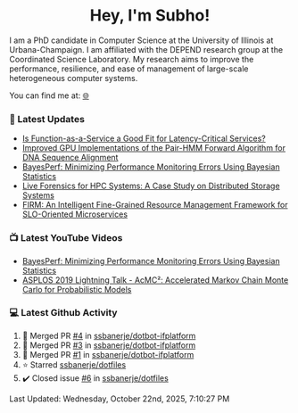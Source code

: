 <h1 align="center">Hey, I'm Subho!</h1>

I am a PhD candidate in Computer Science at the University of Illinois at Urbana-Champaign. I am affiliated with the
DEPEND research group at the Coordinated Science Laboratory. My research aims to improve the performance, resilience,
and ease of management of large-scale heterogeneous computer systems.

You can find me at: [🌐]

### 📕 Latest Updates
<!-- BLOG:START -->
- [Is Function-as-a-Service a Good Fit for Latency-Critical Services?](https://ssbaner2.cs.illinois.edu/publications/wosc2021/)
- [Improved GPU Implementations of the Pair-HMM Forward Algorithm for DNA Sequence Alignment](https://ssbaner2.cs.illinois.edu/publications/iccd2021/)
- [BayesPerf: Minimizing Performance Monitoring Errors Using Bayesian Statistics](https://ssbaner2.cs.illinois.edu/publications/asplos2021/)
- [Live Forensics for HPC Systems: A Case Study on Distributed Storage Systems](https://ssbaner2.cs.illinois.edu/publications/sc2020/)
- [FIRM: An Intelligent Fine-Grained Resource Management Framework for SLO-Oriented Microservices](https://ssbaner2.cs.illinois.edu/publications/osdi2020/)
<!-- BLOG:END -->

### 📺 Latest YouTube Videos
<!-- YOUTUBE:START -->
- [BayesPerf: Minimizing Performance Monitoring Errors Using Bayesian Statistics](https://www.youtube.com/watch?v=Y3d8Vu8g-Rw)
- [ASPLOS 2019 Lightning Talk - AcMC²: Accelerated Markov Chain Monte Carlo for Probabilistic Models](https://www.youtube.com/watch?v=3l_ZuBkZjJk)
<!-- YOUTUBE:END -->

### 💻 Latest Github Activity
<!--RECENT_ACTIVITY:start-->
1. 🎉 Merged PR [#4](https://github.com/ssbanerje/dotbot-ifplatform/pull/4) in [ssbanerje/dotbot-ifplatform](https://github.com/ssbanerje/dotbot-ifplatform)
2. 🎉 Merged PR [#3](https://github.com/ssbanerje/dotbot-ifplatform/pull/3) in [ssbanerje/dotbot-ifplatform](https://github.com/ssbanerje/dotbot-ifplatform)
3. 🎉 Merged PR [#1](https://github.com/ssbanerje/dotbot-ifplatform/pull/1) in [ssbanerje/dotbot-ifplatform](https://github.com/ssbanerje/dotbot-ifplatform)
4. ⭐ Starred [ssbanerje/dotfiles](https://github.com/ssbanerje/dotfiles)
5. ✔️ Closed issue [#6](https://github.com/ssbanerje/dotfiles/issues/6) in [ssbanerje/dotfiles](https://github.com/ssbanerje/dotfiles)
<!--RECENT_ACTIVITY:end-->

<!--RECENT_ACTIVITY:last_update-->
Last Updated: Wednesday, October 22nd, 2025, 7:10:27 PM
<!--RECENT_ACTIVITY:last_update_end-->

[🌐]: https://ssbaner2.cs.illinois.edu/
